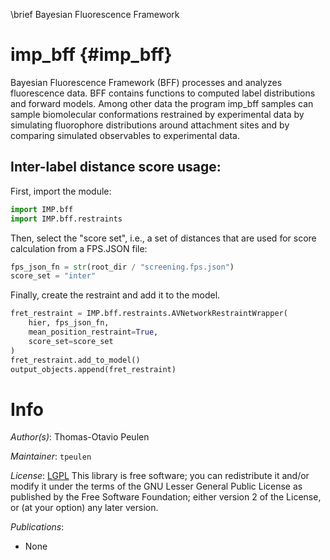 \brief Bayesian Fluorescence Framework

# imp_bff {#imp_bff}

Bayesian Fluorescence Framework (BFF) processes and analyzes 
fluorescence data. BFF contains functions to computed label 
distributions and forward models. Among other data the program 
imp_bff samples can sample biomolecular conformations restrained 
by experimental data by  simulating fluorophore distributions 
around attachment sites and  by comparing simulated observables 
to experimental data.


## Inter-label distance score usage:

First, import the module:

```python
import IMP.bff
import IMP.bff.restraints
```

Then, select the "score set", i.e., a set of distances that are used for 
score calculation from a FPS.JSON file:

```python
fps_json_fn = str(root_dir / "screening.fps.json")
score_set = "inter"
```

Finally, create the restraint and add it to the model.

```python
fret_restraint = IMP.bff.restraints.AVNetworkRestraintWrapper(
    hier, fps_json_fn,
    mean_position_restraint=True,
    score_set=score_set
)
fret_restraint.add_to_model()
output_objects.append(fret_restraint)
```


# Info

_Author(s)_: Thomas-Otavio Peulen

_Maintainer_: `tpeulen`

_License_: [LGPL](https://www.gnu.org/licenses/old-licenses/lgpl-2.1.html)
This library is free software; you can redistribute it and/or
modify it under the terms of the GNU Lesser General Public
License as published by the Free Software Foundation; either
version 2 of the License, or (at your option) any later version.

_Publications_:
- None
